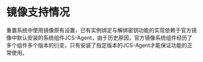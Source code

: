 # 镜像支持情况

重置系统中使用镜像原有设置，已有实例绑定与解绑密钥功能的实现依赖于官方镜像中默认安装的系统组件JCS-Agent，由于历史原因，官方镜像系统组件经历了多个组件多个版本的衍变，只有安装了指定版本的JCS-Agent才能保证功能的正常使用。

